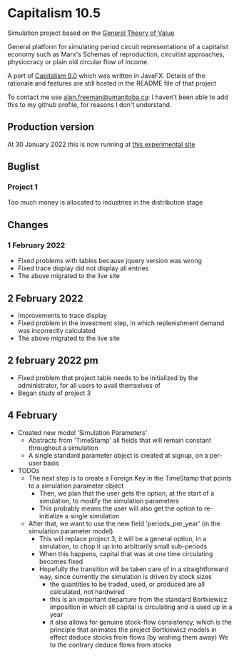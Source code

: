 # Capitalism 10.5

Simulation project based on the [General Theory of Value](https://www.academia.edu/49503297/A_General_Theory_of_Value_and_Money_part_1)

General platform for simulating period circuit representations of a capitalist economy such as Marx's Schemas of reproduction, circuitist approaches, physiocracy or plain old circular flow of income.

A port of [Capitalism 9.0](https://github.com/axfreeman/capitalism-9.0) which was written in JavaFX. Details of the rationale and features are still hosted in the README file of that project

To contact me use alan.freeman@umanitoba.ca: I haven't been able to add this to my github profile, for reasons I don't understand.

## Production version
At 30 January 2022 this is now running at [this experimental site](www.dascapital.org)

## Buglist 
### Project 1
Too much money is allocated to industries in the distribution stage

## Changes
### 1 February 2022
  * Fixed problems with tables because jquery version was wrong
  * Fixed trace display did not display all entries
  * The above migrated to the live site  
## 2 February 2022
  * Improvements to trace display
  * Fixed problem in the investment step, in which replenishment demand was incorrectly calculated
  * The above migrated to the live site
## 2 february 2022 pm
  * Fixed problem that project table needs to be initialized by the administrator, for all users to avail themselves of
  * Began study of project 3
## 4 February
  * Created new model 'Simulation Parameters'
    * Abstracts from 'TimeStamp' all fields that will remain constant throughout a simulation
    * A single standard parameter object is created at signup, on a per-user basis
  * TODOs
    * The next step is to create a Foreign Key in the TimeStamp that points to a simulation parameter object
      * Then, we plan that the user gets the option, at the start of a simulation, to modify the simulation parameters
      * This probably means the user will also get the option to re-initialize a single simulation
    * After that, we want to use the new field 'periods_per_year' (in the simulation parameter model)
      * This will replace project 3; it will be a general option, in a simulation, to chop it up into arbitrarily small sub-periods
      * When this happens, capital that was at one time circulating becomes fixed 
      * Hopefully the transition will be taken care of in a straightforward way, since currently the simulation is driven by stock sizes
        * the quantities to be traded, used, or produced are all calculated, not hardwired
        * this is an important departure from the standard Bortkiewicz imposition in which all capital is circulating and is used up in a year
        * it also allows for genuine stock-flow consistency, which is the principle that animates the project
      Bortkiewicz models in effect deduce stocks from flows (by wishing them away)
      We to the contrary deduce flows from stocks


